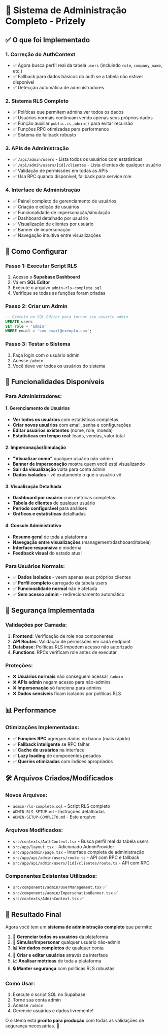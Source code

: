 # 🚀 Sistema de Administração Completo - Prizely

## ✅ O que foi Implementado

### 1. **Correção do AuthContext**
- ✅ Agora busca perfil real da tabela `users` (incluindo `role`, `company_name`, etc.)
- ✅ Fallback para dados básicos do auth se a tabela não estiver disponível
- ✅ Detecção automática de administradores

### 2. **Sistema RLS Completo**
- ✅ Políticas que permitem admins ver todos os dados
- ✅ Usuários normais continuam vendo apenas seus próprios dados
- ✅ Função auxiliar `public.is_admin()` para evitar recursão
- ✅ Funções RPC otimizadas para performance
- ✅ Sistema de fallback robusto

### 3. **APIs de Administração**
- ✅ `/api/admin/users` - Lista todos os usuários com estatísticas
- ✅ `/api/admin/users/[id]/clientes` - Lista clientes de qualquer usuário
- ✅ Validação de permissões em todas as APIs
- ✅ Usa RPC quando disponível, fallback para service role

### 4. **Interface de Administração**
- ✅ Painel completo de gerenciamento de usuários
- ✅ Criação e edição de usuários
- ✅ Funcionalidade de impersonação/simulação
- ✅ Dashboard detalhado por usuário
- ✅ Visualização de clientes por usuário
- ✅ Banner de impersonação
- ✅ Navegação intuitiva entre visualizações

## 🔧 Como Configurar

### Passo 1: Executar Script RLS
1. Acesse o **Supabase Dashboard**
2. Vá em **SQL Editor**
3. Execute o arquivo `admin-rls-complete.sql`
4. Verifique se todas as funções foram criadas

### Passo 2: Criar um Admin
```sql
-- Execute no SQL Editor para tornar seu usuário admin
UPDATE users 
SET role = 'admin' 
WHERE email = 'seu-email@exemplo.com';
```

### Passo 3: Testar o Sistema
1. Faça login com o usuário admin
2. Acesse `/admin`
3. Você deve ver todos os usuários do sistema

## 🎯 Funcionalidades Disponíveis

### Para Administradores:

#### **1. Gerenciamento de Usuários**
- **Ver todos os usuários** com estatísticas completas
- **Criar novos usuários** com email, senha e configurações
- **Editar usuários existentes** (nome, role, moeda)
- **Estatísticas em tempo real**: leads, vendas, valor total

#### **2. Impersonação/Simulação**
- **"Visualizar como"** qualquer usuário não-admin
- **Banner de impersonação** mostra quem você está visualizando
- **Sair da visualização** volta para conta admin
- **Dados isolados** - vê exatamente o que o usuário vê

#### **3. Visualização Detalhada**
- **Dashboard por usuário** com métricas completas
- **Tabela de clientes** de qualquer usuário
- **Período configurável** para análises
- **Gráficos e estatísticas** detalhadas

#### **4. Console Administrativo**
- **Resumo geral** de toda a plataforma
- **Navegação entre visualizações** (management/dashboard/tabela)
- **Interface responsiva** e moderna
- **Feedback visual** do estado atual

### Para Usuários Normais:
- ✅ **Dados isolados** - veem apenas seus próprios clientes
- ✅ **Perfil completo** carregado da tabela users
- ✅ **Funcionalidade normal** não é afetada
- ✅ **Sem acesso admin** - redirecionamento automático

## 🔐 Segurança Implementada

### Validações por Camada:
1. **Frontend**: Verificação de role nos componentes
2. **API Routes**: Validação de permissões em cada endpoint
3. **Database**: Políticas RLS impedem acesso não autorizado
4. **Functions**: RPCs verificam role antes de executar

### Proteções:
- ❌ **Usuários normais** não conseguem acessar `/admin`
- ❌ **APIs admin** negam acesso para não-admins
- ❌ **Impersonação** só funciona para admins
- ❌ **Dados sensíveis** ficam isolados por políticas RLS

## 📊 Performance

### Otimizações Implementadas:
- ✅ **Funções RPC** agregam dados no banco (mais rápido)
- ✅ **Fallback inteligente** se RPC falhar
- ✅ **Cache de usuários** na interface
- ✅ **Lazy loading** de componentes pesados
- ✅ **Queries otimizadas** com índices apropriados

## 🛠️ Arquivos Criados/Modificados

### Novos Arquivos:
- `admin-rls-complete.sql` - Script RLS completo
- `ADMIN-RLS-SETUP.md` - Instruções detalhadas
- `ADMIN-SETUP-COMPLETO.md` - Este arquivo

### Arquivos Modificados:
- `src/contexts/AuthContext.tsx` - Busca perfil real da tabela users
- `src/app/layout.tsx` - Adicionado AdminProvider
- `src/app/admin/page.tsx` - Interface completa de administração
- `src/app/api/admin/users/route.ts` - API com RPC e fallback
- `src/app/api/admin/users/[id]/clientes/route.ts` - API com RPC

### Componentes Existentes Utilizados:
- `src/components/admin/UserManagement.tsx` ✅
- `src/components/admin/ImpersonationBanner.tsx` ✅
- `src/contexts/AdminContext.tsx` ✅

## 🎉 Resultado Final

Agora você tem um **sistema de administração completo** que permite:

1. **👥 Gerenciar todos os usuários** da plataforma
2. **👤 Simular/Impersonar** qualquer usuário não-admin
3. **📊 Ver dados completos** de qualquer conta
4. **🔧 Criar e editar usuários** através da interface
5. **📈 Analisar métricas** de toda a plataforma
6. **🔒 Manter segurança** com políticas RLS robustas

### Como Usar:
1. Execute o script SQL no Supabase
2. Torne sua conta admin
3. Acesse `/admin`
4. Gerencie usuários e dados livremente!

O sistema está **pronto para produção** com todas as validações de segurança necessárias. 🚀
